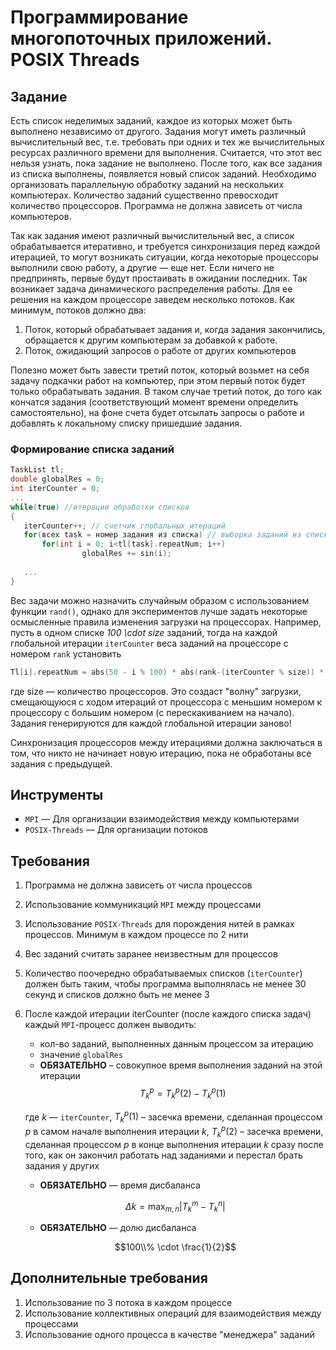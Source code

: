 # Программирование многопоточных приложений. POSIX Threads

## Задание

Есть список неделимых заданий, каждое из которых может быть выполнено независимо от другого. Задания могут иметь различный вычислительный вес, т.е. требовать при одних и тех же вычислительных ресурсах различного времени для выполнения. Считается, что этот вес нельзя узнать, пока задание не выполнено. После того, как все задания из списка выполнены, появляется новый список заданий. Необходимо организовать параллельную обработку заданий на нескольких компьютерах. Количество заданий существенно превосходит количество процессоров. Программа не должна зависеть от числа компьютеров.

Так как задания имеют различный вычислительный вес, а список обрабатывается итеративно, и требуется синхронизация перед каждой итерацией, то могут возникать ситуации, когда некоторые процессоры выполнили свою работу, а другие — еще нет. Если ничего не предпринять, первые будут простаивать в ожидании последних. Так возникает задача динамического распределения работы. Для ее решения на каждом процессоре заведем несколько потоков. Как минимум, потоков должно два:

1. Поток, который обрабатывает задания и, когда задания закончились, обращается к другим компьютерам за добавкой к работе.
2. Поток, ожидающий запросов о работе от других компьютеров

Полезно может быть завести третий поток, который возьмет на себя задачу подкачки работ на компьютер, при этом первый поток будет только обрабатывать задания. В таком случае третий поток, до того как кончатся задания (соответствующий момент времени определить самостоятельно), на фоне счета будет отсылать запросы о работе и добавлять к локальному списку пришедшие задания.

### Формирование списка заданий

```C
TaskList tl;
double globalRes = 0;
int iterCounter = 0;
...
while(true) //итерации обработки списков
{
   iterCounter++; // счетчик глобальных итераций
   for(всех task = номер задания из списка) // выборка заданий из списка
       for(int i = 0; i<tl[task].repeatNum; i++)
                globalRes += sin(i);
 
   ...
}
```

Вес задачи можно назначить случайным образом с использованием функции `rand()`, однако для экспериментов лучше задать некоторые осмысленные правила изменения загрузки на процессорах. Например, пусть в одном списке *100 \cdot size* заданий, тогда на каждой глобальной итерации `iterCounter` веса заданий на процессоре с номером `rank` установить

```C
Tl[i].repeatNum = abs(50 - i % 100) * abs(rank-(iterCounter % size)) * L;
```

где size — количество процессоров. Это создаст "волну" загрузки, смещающуюся с ходом итераций от процессора с меньшим номером к процессору с большим номером (с перескакиванием на начало). Задания генерируются для каждой глобальной итерации заново!

Синхронизация процессоров между итерациями должна заключаться в том, что никто не начинает новую итерацию, пока не обработаны все задания с предыдущей.

## Инструменты

- `MPI` — Для организации взаимодействия между компьютерами
- `POSIX-Threads` — Для организации потоков

## Требования

1. Программа не должна зависеть от числа процессов
2. Использование коммуникаций `MPI` между процессами
3. Использование `POSIX-Threads` для порождения нитей в рамках процессов. Минимум в каждом процессе по 2 нити 
4. Вес заданий считать заранее неизвестным для процессов
5. Количество поочередно обрабатываемых списков (`iterCounter`) должен быть таким, чтобы программа выполнялась не менее 30 секунд и списков должно быть не менее 3
6. После каждой итерации iterCounter (после каждого списка задач) каждый `MPI`-процесс должен выводить: 
	- кол-во заданий, выполненных данным процессом за итерацию
    - значение `globalRes`
    - **ОБЯЗАТЕЛЬНО** – совокупное время выполнения заданий на этой итерации 
    $$T_k^p = T_k^p(2) - T_k^p(1)$$

    где $k$ — `iterCounter`, $T_k^p(1)$ – засечка времени, сделанная процессом $p$  в самом начале выполнения итерации $k$, $T_k^p(2)$ – засечка времени, сделанная процессом $p$ в конце выполнения итерации $k$ сразу после того, как он закончил работать над заданиями и перестал брать задания у других

    - **ОБЯЗАТЕЛЬНО** — время дисбаланса

    $$\Delta k = \max_{m, n} |T_k^m - T_k^n|$$

    - **ОБЯЗАТЕЛЬНО** — долю дисбаланса

    $$100\\% \cdot \frac{1}{2}$$

## Дополнительные требования

1. Использование по 3 потока в каждом процессе
2. Использование коллективных операций для взаимодействия между процессами
3. Использование одного процесса в качестве "менеджера" заданий 
